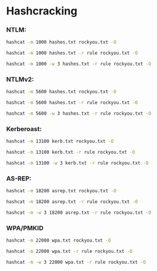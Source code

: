 # Hashcracking

### NTLM:

```bash
hashcat -m 1000 hashes.txt rockyou.txt -O
```

```bash
hashcat -m 1000 hashes.txt -r rule rockyou.txt -O
```

```bash
hashcat -m 1000 -w 3 hashes.txt -r rule rockyou.txt -O
```

### NTLMv2:

```bash
hashcat -m 5600 hashes.txt rockyou.txt -O
```

```bash
hashcat -m 5600 hashes.txt -r rule rockyou.txt -O
```

```bash
hashcat -m 5600 -w 3 hashes.txt -r rule rockyou.txt -O
```

### Kerberoast:

```bash
hashcat -m 13100 kerb.txt rockyou.txt -O
```

```bash
hashcat -m 13100 kerb.txt -r rule rockyou.txt -O
```

```bash
hashcat -m 13100 -w 3 kerb.txt -r rule rockyou.txt -O
```

### AS-REP:

```bash
hashcat -m 18200 asrep.txt rockyou.txt -O
```

```bash
hashcat -m 18200 asrep.txt -r rule rockyou.txt -O
```

```bash
hashcat -m -w 3 18200 asrep.txt -r rule rockyou.txt -O
```

### WPA/PMKID

```bash
hashcat -m 22000 wpa.txt rockyou.txt -O
```

```bash
hashcat -m 22000 wpa.txt -r rule rockyou.txt -O
```

```bash
hashcat -m -w 3 22000 wpa.txt -r rule rockyou.txt -O
```
